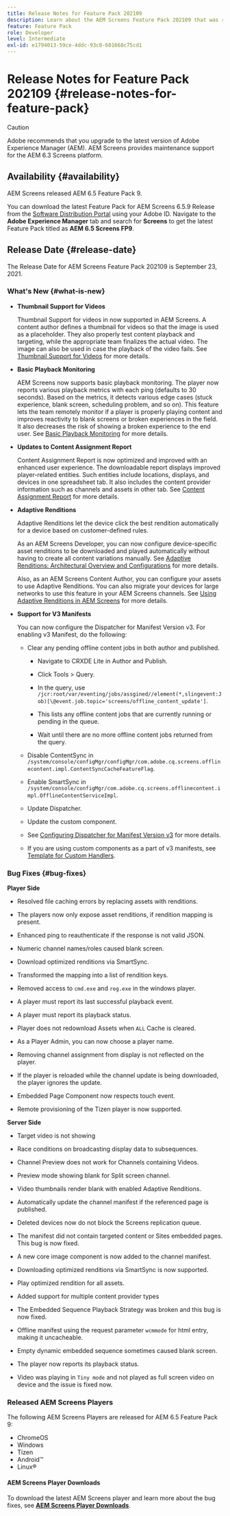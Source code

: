 ```yaml
---
title: Release Notes for Feature Pack 202109
description: Learn about the AEM Screens Feature Pack 202109 that was released on September 23, 2021.
feature: Feature Pack
role: Developer
level: Intermediate
exl-id: e1794013-59ce-4ddc-93c0-601668c75cd1
---
```

# Release Notes for Feature Pack 202109 {#release-notes-for-feature-pack}

>[!CAUTION]
>Adobe recommends that you upgrade to the latest version of Adobe Experience Manager (AEM). AEM Screens provides maintenance support for the AEM 6.3 Screens platform.

## Availability {#availability}

AEM Screens released AEM 6.5 Feature Pack 9.

You can download the latest Feature Pack for AEM Screens 6.5.9 Release from the [Software Distribution Portal](https://experience.adobe.com/#/downloads/content/software-distribution/en/aem.html) using your Adobe ID. Navigate to the **Adobe Experience Manager** tab and search for **Screens** to get the latest Feature Pack titled as **AEM 6.5 Screens FP9**.

## Release Date {#release-date}

The Release Date for AEM Screens Feature Pack 202109 is September 23, 2021.

### What's New {#what-is-new}

* **Thumbnail Support for Videos**

   Thumbnail Support for videos in now supported in AEM Screens. A content author defines a thumbnail for videos so that the image is used as a placeholder. They also properly test content playback and targeting, while the appropriate team finalizes the actual video. The image can also be used in case the playback of the video fails.
   See [Thumbnail Support for Videos](/help/user-guide/thumbnail-support.md) for more details.

* **Basic Playback Monitoring**

   AEM Screens now supports basic playback monitoring. The player now reports various playback metrics with each ping (defaults to 30 seconds). Based on the metrics, it detects various edge cases (stuck experience, blank screen, scheduling problem, and so on). This feature lets the team remotely monitor if a player is properly playing content and improves reactivity to blank screens or broken experiences in the field. It also decreases the risk of showing a broken experience to the end user.
   See [Basic Playback Monitoring](https://experienceleague.adobe.com/en/docs/experience-manager-screens/user-guide/administering/installing-screens-player#playback-monitoring) for more details.

* **Updates to Content Assignment Report**

   Content Assignment Report is now optimized and improved with an enhanced user experience. The downloadable report displays improved player-related entities. Such entities include locations, displays, and devices in one spreadsheet tab. It also includes the content provider information such as channels and assets in other tab.
   See [Content Assignment Report](/help/user-guide/content-assignment-report.md) for more details.

* **Adaptive Renditions**

   Adaptive Renditions let the device click the best rendition automatically for a device based on customer-defined rules. 
   
   As an AEM Screens Developer, you can now configure device-specific asset renditions to be downloaded and played automatically without having to create all content variations manually. See [Adaptive Renditions: Architectural Overview and Configurations](/help/user-guide/adaptive-renditions.md) for more details.

   Also, as an AEM Screens Content Author, you can configure your assets to use Adaptive Renditions. You can also migrate your devices for large networks to use this feature in your AEM Screens channels. See [Using Adaptive Renditions in AEM Screens](/help/user-guide/using-adaptive-renditions.md) for more details. 

* **Support for V3 Manifests**

   You can now configure the Dispatcher for Manifest Version v3. For enabling v3 Manifest, do the following:

   * Clear any pending offline content jobs in both author and published.

      * Navigate to CRXDE Lite in Author and Publish.

      * Click Tools > Query.

      * In the query, use `/jcr:root/var/eventing/jobs/assgined//element(*,slingevent:Job)[\@event.job.topic='screens/offline_content_update']`.

      * This lists any offline content jobs that are currently running or pending in the queue.

      * Wait until there are no more offline content jobs returned from the query.

   * Disable ContentSync in `/system/console/configMgr/configMgr/com.adobe.cq.screens.offlinecontent.impl.ContentSyncCacheFeatureFlag`.
   
   * Enable SmartSync in `/system/console/configMgr/com.adobe.cq.screens.offlinecontent.impl.OfflineContentServiceImpl`.
   
   * Update Dispatcher.

   * Update the custom component.

   
   * See [Configuring Dispatcher for Manifest Version v3](https://experienceleague.adobe.com/en/docs/experience-manager-screens/user-guide/administering/dispatcher-configurations-aem-screens#configuring-dispatcherv3) for more details.
   * If you are using custom components as a part of v3 manifests, see [Template for Custom Handlers](https://experienceleague.adobe.com/en/docs/experience-manager-screens/user-guide/developing/developing-custom-component-tutorial-develop#custom-handlers).
   

### Bug Fixes {#bug-fixes}

**Player Side**

* Resolved file caching errors by replacing assets with renditions.

* The players now only expose asset renditions, if rendition mapping is present.

* Enhanced ping to reauthenticate if the response is not valid JSON.

* Numeric channel names/roles caused blank screen.

* Download optimized renditions via SmartSync.

* Transformed the mapping into a list of rendition keys.

* Removed access to `cmd.exe` and `reg.exe` in the windows player.

* A player must report its last successful playback event.

* A player must report its playback status.

* Player does not redownload Assets when `ALL` Cache is cleared.

* As a Player Admin, you can now choose a player name.

* Removing channel assignment from display is not reflected on the player.

* If the player is reloaded while the channel update is being downloaded, the player ignores the update.

* Embedded Page Component now respects touch event.

* Remote provisioning of the Tizen player is now supported.

**Server Side**

* Target video is not showing
* Race conditions on broadcasting display data to subsequences.

* Channel Preview does not work for Channels containing Videos.

* Preview mode showing blank for Split screen channel.

* Video thumbnails render blank with enabled Adaptive Renditions.

* Automatically update the channel manifest if the referenced page is published.

* Deleted devices now do not block the Screens replication queue.

* The manifest did not contain targeted content or Sites embedded pages. This bug is now fixed.

* A new core image component is now added to the channel manifest.

* Downloading optimized renditions via SmartSync is now supported.

* Play optimized rendition for all assets.

* Added support for multiple content provider types

* The Embedded Sequence Playback Strategy was broken and this bug is now fixed.

* Offline manifest using the request parameter `wcmmode` for html entry, making it uncacheable.

* Empty dynamic embedded sequence sometimes caused blank screen.

* The player now reports its playback status.

* Video was playing in `Tiny mode` and not played as full screen video on device and the issue is fixed now.

### Released AEM Screens Players

The following AEM Screens Players are released for AEM 6.5 Feature Pack 9:

* ChromeOS
* Windows
* Tizen
* Android&trade;
* Linux&reg;

#### AEM Screens Player Downloads

To download the latest AEM Screens player and learn more about the bug fixes, see **[AEM Screens Player Downloads](https://download.macromedia.com/screens/index.html)**.
